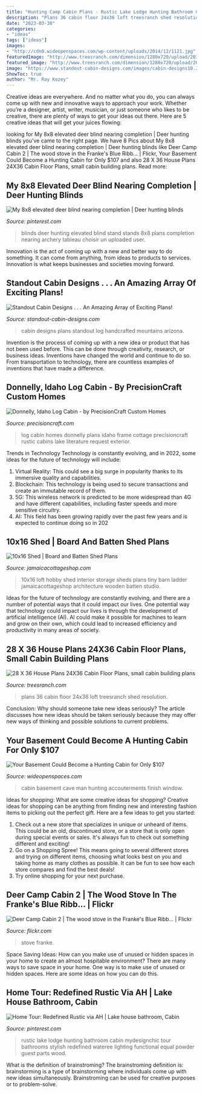 ```yaml
---
title: "Hunting Camp Cabin Plans - Rustic Lake Lodge Hunting Bathroom Cabin Mydesignchic Tour Bathrooms Stylish Redefined Wateree Lighting Functional Equal Powder Guest Parts Wood"
description: "Plans 36 cabin floor 24x36 loft treesranch shed resolution"
date: "2023-03-30"
categories:
- "ideas"
tags: ["ideas"]
images:
- "http://cdn0.wideopenspaces.com/wp-content/uploads/2014/12/1121.jpg"
featuredImage: "http://www.treesranch.com/dimension/1280x720/upload/2016/11/28/28-x-36-house-plans-24x36-cabin-floor-plans-lrg-c196e3e11c51394d.jpg"
featured_image: "http://www.treesranch.com/dimension/1280x720/upload/2016/11/28/28-x-36-house-plans-24x36-cabin-floor-plans-lrg-c196e3e11c51394d.jpg"
image: "https://www.standout-cabin-designs.com/images/cabin-designs10.JPG"
ShowToc: true
author: "Mr. Ray Kozey"
---
```



Creative ideas are everywhere. And no matter what you do, you can always come up with new and innovative ways to approach your work. Whether you’re a designer, artist, writer, musician, or just someone who likes to be creative, there are plenty of ways to get your ideas out there. Here are 5 creative ideas that will get your juices flowing: 

	

		
looking for My 8x8 elevated deer blind nearing completion | Deer hunting blinds you've came to the right page. We have 8 Pics about My 8x8 elevated deer blind nearing completion | Deer hunting blinds like Deer Camp Cabin 2 | The wood stove in the Franke&#039;s Blue Ribb… | Flickr, Your Basement Could Become a Hunting Cabin for Only $107 and also 28 X 36 House Plans 24X36 Cabin Floor Plans, small cabin building plans. Read more:
		
    
## My 8x8 Elevated Deer Blind Nearing Completion | Deer Hunting Blinds

<img loading=lazy src="https://i.pinimg.com/736x/7f/1b/ad/7f1badba80d24dc51aad008d03b073ea--deer-blinds-hunting-blinds.jpg" onerror="this.onerror=null;this.src='https://tse1.mm.bing.net/th?id=OIP.JgDtB3KDJ56d-uaeiKjZIQHaNJ&amp;pid=15.1';" alt="My 8x8 elevated deer blind nearing completion | Deer hunting blinds">

_Source: pinterest.com_

>blinds deer hunting elevated blind stand stands 8x8 plans completion nearing archery tableau choisir un uploaded user. 

	

Innovation is the act of coming up with a new and better way to do something. It can come from anything, from ideas to products to services. Innovation is what keeps businesses and societies moving forward.

    
## Standout Cabin Designs . . . An Amazing Array Of Exciting Plans!

<img loading=lazy src="https://www.standout-cabin-designs.com/images/cabin-designs10.JPG" onerror="this.onerror=null;this.src='https://tse1.mm.bing.net/th?id=OIP.QleuxTa4kra4E_0ntF7jUAHaDx&amp;pid=15.1';" alt="Standout Cabin Designs . . . An Amazing Array of Exciting Plans!">

_Source: standout-cabin-designs.com_

>cabin designs plans standout log handcrafted mountains arizona. 

	

Invention is the process of coming up with a new idea or product that has not been used before. This can be done through creativity, research, or business ideas. Inventions have changed the world and continue to do so. From transportation to technology, there are countless examples of inventions that have made a difference.

    
## Donnelly, Idaho Log Cabin - By PrecisionCraft Custom Homes

<img loading=lazy src="https://www.precisioncraft.com/_images/gallery/donnelly/donn-9.jpg" onerror="this.onerror=null;this.src='https://tse2.mm.bing.net/th?id=OIP.savTV8VxqEb0GVsf7o1iLwHaFp&amp;pid=15.1';" alt="Donnelly, Idaho Log Cabin - by PrecisionCraft Custom Homes">

_Source: precisioncraft.com_

>log cabin homes donnelly plans idaho frame cottage precisioncraft rustic cabins lake literature request exterior. 

	

Trends in Technology
Technology is constantly evolving, and in 2022, some ideas for the future of technology will include: 
1. Virtual Reality: This could see a big surge in popularity thanks to its immersive quality and capabilities. 
2. Blockchain: This technology is being used to secure transactions and create an immutable record of them. 
3. 5G: This wireless network is predicted to be more widespread than 4G and have different capabilities, including faster speeds and more sensitive circuitry. 
4. AI: This field has been growing rapidly over the past few years and is expected to continue doing so in 202
    
## 10x16 Shed | Board And Batten Shed Plans

<img loading=lazy src="http://cdn.jamaicacottageshop.com/wp-content/uploads/2016/07/10x16-hobby-house-interior-storage-loft-workbench-artist-studio.jpg" onerror="this.onerror=null;this.src='https://tse4.mm.bing.net/th?id=OIP.hzIW8vSECiy8vgAQCg1LBgHaFS&amp;pid=15.1';" alt="10x16 Shed | Board and Batten Shed Plans">

_Source: jamaicacottageshop.com_

>10x16 loft hobby shed interior storage sheds plans tiny barn ladder jamaicacottageshop architecture wooden batten studio. 

	

Ideas for the future of technology are constantly evolving, and there are a number of potential ways that it could impact our lives. One potential way that technology could impact our lives is through the development of artificial intelligence (AI). AI could make it possible for machines to learn and grow on their own, which could lead to increased efficiency and productivity in many areas of society.

    
## 28 X 36 House Plans 24X36 Cabin Floor Plans, Small Cabin Building Plans

<img loading=lazy src="http://www.treesranch.com/dimension/1280x720/upload/2016/11/28/28-x-36-house-plans-24x36-cabin-floor-plans-lrg-c196e3e11c51394d.jpg" onerror="this.onerror=null;this.src='https://tse1.mm.bing.net/th?id=OIP.ToMClhTyREfMDCKB5BFFJAHaEK&amp;pid=15.1';" alt="28 X 36 House Plans 24X36 Cabin Floor Plans, small cabin building plans">

_Source: treesranch.com_

>plans 36 cabin floor 24x36 loft treesranch shed resolution. 

	

Conclusion: Why should someone take new ideas seriously?
The article discusses how new ideas should be taken seriously because they may offer new ways of thinking and possible solutions to current problems.

    
## Your Basement Could Become A Hunting Cabin For Only $107

<img loading=lazy src="http://cdn0.wideopenspaces.com/wp-content/uploads/2014/12/1121.jpg" onerror="this.onerror=null;this.src='https://tse2.mm.bing.net/th?id=OIP.LGVYNx8kfNy8ydrRrdLXgQHaFj&amp;pid=15.1';" alt="Your Basement Could Become a Hunting Cabin for Only $107">

_Source: wideopenspaces.com_

>cabin basement cave man hunting accouterments finish window. 

	

Ideas for shopping: What are some creative ideas for shopping?
Creative ideas for shopping can be anything from finding new and interesting fashion items to picking out the perfect gift. Here are a few ideas to get you started: 
1. Check out a new store that specializes in unique or unheard of items. This could be an old, discontinued store, or a store that is only open during special events or sales. It's always fun to check out something different and exciting! 
2. Go on a Shopping Spree! This means going to several different stores and trying on different items, choosing what looks best on you and taking home as many clothes as possible. It can be fun to see how each store compares and find the best deals! 
3. Try online shopping for your next purchase.

    
## Deer Camp Cabin 2 | The Wood Stove In The Franke&#039;s Blue Ribb… | Flickr

<img loading=lazy src="https://c1.staticflickr.com/7/6039/6401852149_c40d18be68_b.jpg" onerror="this.onerror=null;this.src='https://tse1.mm.bing.net/th?id=OIP.z1k6W8FPUTKhhAIh5ept6gHaLG&amp;pid=15.1';" alt="Deer Camp Cabin 2 | The wood stove in the Franke&#039;s Blue Ribb… | Flickr">

_Source: flickr.com_

>stove franke. 

	

Space Saving Ideas: How can you make use of unused or hidden spaces in your home to create an almost hospitable environment?
There are many ways to save space in your home. One way is to make use of unused or hidden spaces. Here are some ideas on how you can do this.

    
## Home Tour: Redefined Rustic Via AH | Lake House Bathroom, Cabin

<img loading=lazy src="https://i.pinimg.com/originals/21/ba/1a/21ba1ae524059c061f89999f67adff02.jpg" onerror="this.onerror=null;this.src='https://tse2.mm.bing.net/th?id=OIP.ctoG4VAQOhtcB8z9gVz3ygHaLG&amp;pid=15.1';" alt="Home Tour: Redefined Rustic via AH | Lake house bathroom, Cabin">

_Source: pinterest.com_

>rustic lake lodge hunting bathroom cabin mydesignchic tour bathrooms stylish redefined wateree lighting functional equal powder guest parts wood. 

	

What is the definition of brainstroming?
The brainstroming definition is:
brainstorming is a type of brainstorming where individuals come up with new ideas simultaneously. Brainstroming can be used for creative purposes or to problem-solve.

